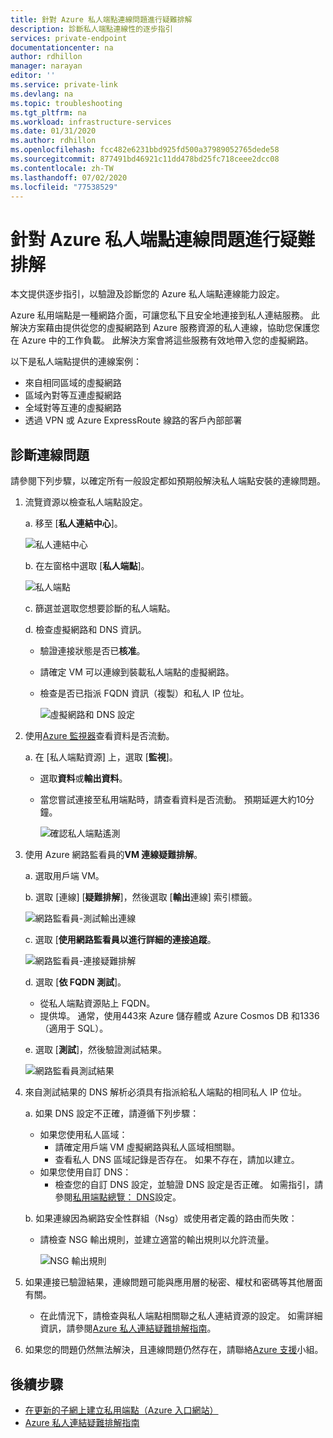 ```yaml
---
title: 針對 Azure 私人端點連線問題進行疑難排解
description: 診斷私人端點連線性的逐步指引
services: private-endpoint
documentationcenter: na
author: rdhillon
manager: narayan
editor: ''
ms.service: private-link
ms.devlang: na
ms.topic: troubleshooting
ms.tgt_pltfrm: na
ms.workload: infrastructure-services
ms.date: 01/31/2020
ms.author: rdhillon
ms.openlocfilehash: fcc482e6231bbd925fd500a37989052765dede58
ms.sourcegitcommit: 877491bd46921c11dd478bd25fc718ceee2dcc08
ms.contentlocale: zh-TW
ms.lasthandoff: 07/02/2020
ms.locfileid: "77538529"
---
```

# <a name="troubleshoot-azure-private-endpoint-connectivity-problems"></a>針對 Azure 私人端點連線問題進行疑難排解

本文提供逐步指引，以驗證及診斷您的 Azure 私人端點連線能力設定。

Azure 私用端點是一種網路介面，可讓您私下且安全地連接到私人連結服務。 此解決方案藉由提供從您的虛擬網路到 Azure 服務資源的私人連線，協助您保護您在 Azure 中的工作負載。 此解決方案會將這些服務有效地帶入您的虛擬網路。

以下是私人端點提供的連線案例：

- 來自相同區域的虛擬網路
- 區域內對等互連虛擬網路
- 全域對等互連的虛擬網路
- 透過 VPN 或 Azure ExpressRoute 線路的客戶內部部署

## <a name="diagnose-connectivity-problems"></a>診斷連線問題 

請參閱下列步驟，以確定所有一般設定都如預期般解決私人端點安裝的連線問題。

1. 流覽資源以檢查私人端點設定。

    a. 移至 [**私人連結中心**]。

      ![私人連結中心](./media/private-endpoint-tsg/private-link-center.png)

    b. 在左窗格中選取 [**私人端點**]。
    
      ![私人端點](./media/private-endpoint-tsg/private-endpoints.png)

    c. 篩選並選取您想要診斷的私人端點。

    d. 檢查虛擬網路和 DNS 資訊。
     - 驗證連接狀態是否已**核准**。
     - 請確定 VM 可以連線到裝載私人端點的虛擬網路。
     - 檢查是否已指派 FQDN 資訊（複製）和私人 IP 位址。
    
       ![虛擬網路和 DNS 設定](./media/private-endpoint-tsg/vnet-dns-configuration.png)
    
1. 使用[Azure 監視器](https://docs.microsoft.com/azure/azure-monitor/overview)查看資料是否流動。

    a. 在 [私人端點資源] 上，選取 [**監視**]。
     - 選取**資料**或**輸出資料**。 
     - 當您嘗試連接至私用端點時，請查看資料是否流動。 預期延遲大約10分鐘。
    
       ![確認私人端點遙測](./media/private-endpoint-tsg/private-endpoint-monitor.png)

1.  使用 Azure 網路監看員的**VM 連線疑難排解**。

    a. 選取用戶端 VM。

    b. 選取 [連線] [**疑難排解**]，然後選取 [**輸出**連線] 索引標籤。
    
      ![網路監看員-測試輸出連線](./media/private-endpoint-tsg/network-watcher-outbound-connection.png)
    
    c. 選取 [**使用網路監看員以進行詳細的連接追蹤**。
    
      ![網路監看員-連接疑難排解](./media/private-endpoint-tsg/network-watcher-connection-troubleshoot.png)

    d. 選取 [**依 FQDN 測試**]。
     - 從私人端點資源貼上 FQDN。
     - 提供埠。 通常，使用443來 Azure 儲存體或 Azure Cosmos DB 和1336（適用于 SQL）。

    e. 選取 [**測試**]，然後驗證測試結果。
    
      ![網路監看員測試結果](./media/private-endpoint-tsg/network-watcher-test-results.png)
    
        
1. 來自測試結果的 DNS 解析必須具有指派給私人端點的相同私人 IP 位址。

    a. 如果 DNS 設定不正確，請遵循下列步驟：
     - 如果您使用私人區域： 
       - 請確定用戶端 VM 虛擬網路與私人區域相關聯。
       - 查看私人 DNS 區域記錄是否存在。 如果不存在，請加以建立。
     - 如果您使用自訂 DNS：
       - 檢查您的自訂 DNS 設定，並驗證 DNS 設定是否正確。
       如需指引，請參閱[私用端點總覽： DNS](https://docs.microsoft.com/azure/private-link/private-endpoint-overview#dns-configuration)設定。

    b. 如果連線因為網路安全性群組（Nsg）或使用者定義的路由而失敗：
     - 請檢查 NSG 輸出規則，並建立適當的輸出規則以允許流量。
    
       ![NSG 輸出規則](./media/private-endpoint-tsg/nsg-outbound-rules.png)

1. 如果連接已驗證結果，連線問題可能與應用層的秘密、權杖和密碼等其他層面有關。
   - 在此情況下，請檢查與私人端點相關聯之私人連結資源的設定。 如需詳細資訊，請參閱[Azure 私人連結疑難排解指南](troubleshoot-private-link-connectivity.md)。

1. 如果您的問題仍然無法解決，且連線問題仍然存在，請聯絡[Azure 支援](https://ms.portal.azure.com/#blade/Microsoft_Azure_Support/HelpAndSupportBlade/overview)小組。

## <a name="next-steps"></a>後續步驟

 * [在更新的子網上建立私用端點（Azure 入口網站）](https://docs.microsoft.com/azure/private-link/create-private-endpoint-portal)
 * [Azure 私人連結疑難排解指南](troubleshoot-private-link-connectivity.md)
